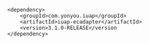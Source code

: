 	<dependency>
		<groupId>com.yonyou.iuap</groupId>
		<artifactId>iuap-ecadapter</artifactId>
		<version>3.1.0-RELEASE</version
	</dependency>
